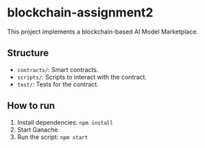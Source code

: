 # blockchain-assignment2

This project implements a blockchain-based AI Model Marketplace.

## Structure
- `contracts/`: Smart contracts.
- `scripts/`: Scripts to interact with the contract.
- `test/`: Tests for the contract.

## How to run
1. Install dependencies: `npm install`
2. Start Ganache.
3. Run the script: `npm start`

